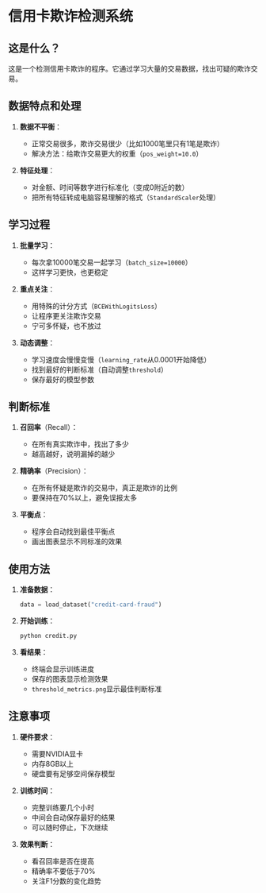 # 信用卡欺诈检测系统

## 这是什么？
这是一个检测信用卡欺诈的程序。它通过学习大量的交易数据，找出可疑的欺诈交易。

## 数据特点和处理
1. **数据不平衡**：
   - 正常交易很多，欺诈交易很少（比如1000笔里只有1笔是欺诈）
   - 解决方法：给欺诈交易更大的权重（`pos_weight=10.0`）

2. **特征处理**：
   - 对金额、时间等数字进行标准化（变成0附近的数）
   - 把所有特征转成电脑容易理解的格式（`StandardScaler`处理）

## 学习过程
1. **批量学习**：
   - 每次拿10000笔交易一起学习（`batch_size=10000`）
   - 这样学习更快，也更稳定

2. **重点关注**：
   - 用特殊的计分方式（`BCEWithLogitsLoss`）
   - 让程序更关注欺诈交易
   - 宁可多怀疑，也不放过

3. **动态调整**：
   - 学习速度会慢慢变慢（`learning_rate`从0.0001开始降低）
   - 找到最好的判断标准（自动调整`threshold`）
   - 保存最好的模型参数

## 判断标准
1. **召回率**（Recall）：
   - 在所有真实欺诈中，找出了多少
   - 越高越好，说明漏掉的越少

2. **精确率**（Precision）：
   - 在所有怀疑是欺诈的交易中，真正是欺诈的比例
   - 要保持在70%以上，避免误报太多

3. **平衡点**：
   - 程序会自动找到最佳平衡点
   - 画出图表显示不同标准的效果

## 使用方法
1. **准备数据**：
   ```python
   data = load_dataset("credit-card-fraud")
   ```

2. **开始训练**：
   ```python
   python credit.py
   ```

3. **看结果**：
   - 终端会显示训练进度
   - 保存的图表显示检测效果
   - `threshold_metrics.png`显示最佳判断标准

## 注意事项
1. **硬件要求**：
   - 需要NVIDIA显卡
   - 内存8GB以上
   - 硬盘要有足够空间保存模型

2. **训练时间**：
   - 完整训练要几个小时
   - 中间会自动保存最好的结果
   - 可以随时停止，下次继续

3. **效果判断**：
   - 看召回率是否在提高
   - 精确率不要低于70%
   - 关注F1分数的变化趋势
